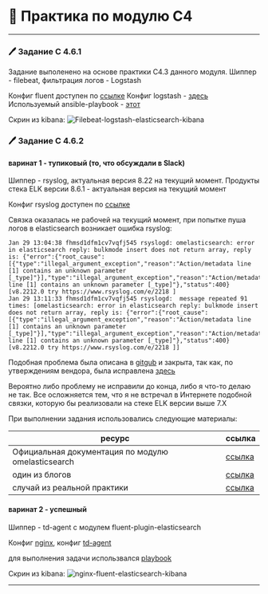 # 🚀 Практика по модулю С4

---

### 🖊️ Задание С 4.6.1  

Задание выполенено на основе практики С4.3 данного модуля. Шиппер - filebeat, фильтрация логов - Logstash  

Конфиг fluent доступен по [ссылке](https://github.com/SergeyErshov/c4-practice/blob/main/ansible/config/td-agent.conf)
Конфиг logstash - [здесь](https://github.com/SergeyErshov/c4-practice/blob/main/ansible/config/test1.conf)
Используемый ansible-playbook - [этот](https://github.com/SergeyErshov/c4-practice/blob/main/ansible/elk.yml)

Скрин из kibana: ![Filebeat-logstash-elasticsearch-kibana](https://drive.google.com/file/d/1MH92pPSCWUeV82AOB2QUtoSQedOegnq3/view?usp=sharing "Скриншот из kibana - filebeat")

### 🖊️ Задание С 4.6.2  

#### варинат 1 - тупиковый (то, что обсуждали в Slack)   

Шиппер - rsyslog, актуальная версия 8.22 на текущий момент. Продукты стека ELK версии 8.6.1 - актуальная версия на текущий момент  

Конфиг rsyslog доступен по [ссылке](https://github.com/SergeyErshov/c4-practice/blob/main/ansible/config/nginx_rsyslog.conf)  

Связка оказалась не рабочей на текущий момент, при попытке пуша логов в elasticsearch возникает ошибка rsyslog:  

```
Jan 29 13:04:38 fhmsd1dfm1cv7vqfj545 rsyslogd: omelasticsearch: error in elasticsearch reply: bulkmode insert does not return array, reply is: {"error":{"root_cause":[{"type":"illegal_argument_exception","reason":"Action/metadata line [1] contains an unknown parameter [_type]"}],"type":"illegal_argument_exception","reason":"Action/metadata line [1] contains an unknown parameter [_type]"},"status":400} [v8.2212.0 try https://www.rsyslog.com/e/2218 ]
Jan 29 13:11:33 fhmsd1dfm1cv7vqfj545 rsyslogd:  message repeated 91 times: [omelasticsearch: error in elasticsearch reply: bulkmode insert does not return array, reply is: {"error":{"root_cause":[{"type":"illegal_argument_exception","reason":"Action/metadata line [1] contains an unknown parameter [_type]"}],"type":"illegal_argument_exception","reason":"Action/metadata line [1] contains an unknown parameter [_type]"},"status":400} [v8.2212.0 try https://www.rsyslog.com/e/2218 ]]
```  

Подобная проблема была описана в [gitgub](https://github.com/rsyslog/rsyslog/issues/4884) и закрыта, так как, по утверждениям вендора, была исправлена [здесь](https://github.com/rsyslog/rsyslog/pull/4808)  

Вероятно либо проблему не исправили до конца, либо я что-то делаю не так. Все осложняется тем, что я не встречал в Интернете подобной связки, которую бы реализовали на стеке ELK версии выше 7.X  

При выполнении задания использовались следующие материалы:

| ресурс | ссылка |
| ------------------------------------------------------------- | ------------------------------------------------------------------------------- |
| Официальная документация по модулю omelasticsearch | [ссылка](https://www.rsyslog.com/doc/v8-stable/configuration/modules/omelasticsearch.html) |
| один из блогов | [ссылка](https://luvpreetsingh.github.io/nginx-to-rsyslog/) |
| случай из реальной практики | [ссылка](https://www.casp.ru/%D0%9D%D0%B0%D1%81%D1%82%D1%80%D0%BE%D0%B9%D0%BA%D0%B0-rsyslog-storage/) |  

#### варинат 2 - успешный

Шиппер - td-agent с модулем fluent-plugin-elasticsearch

Конфиг [nginx](https://github.com/SergeyErshov/c4-practice/blob/main/ansible/config/for_ngx/nginx.conf), конфиг [td-agent](https://github.com/SergeyErshov/c4-practice/blob/main/ansible/config/for_ngx/td-agent.conf)  

для выполнения задачи использвался [playbook](https://github.com/SergeyErshov/c4-practice/blob/main/ansible/fluent-ngx.yml)  

Скрин из kibana: ![nginx-fluent-elasticsearch-kibana](https://drive.google.com/file/d/1H-RcstI-XYrpJgF7WQW5pXE2EOt7cuz1/view?usp=sharing "Скриншот из kibana - nginx_access")

---





